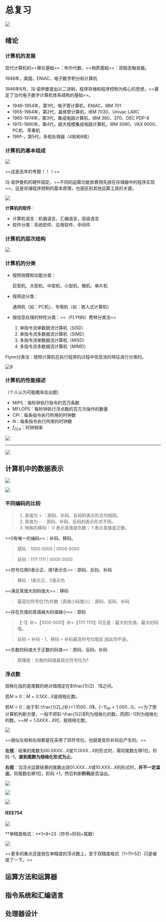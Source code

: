 # 总复习

![](https://s3.bmp.ovh/imgs/2022/06/06/747f167878761af9.png)

## 绪论

### 计算机的发展

现代计算机的==理论基础==：布尔代数、==物质基础==：双稳态触发器。

1946年，美国，ENIAC，电子数字积分和计算机

1946年6月，冯·诺伊曼提出以二进制，程序存储和程序控制为核心的思想，==奠定了当代电子数字计算机体系结构的基础==。

- 1946-1954年，第1代，电子管计算机，ENIAC、IBM 701
- 1955-1964年，第2代，晶体管计算机，IBM 7030、Univac LARC
- 1965-1974年，第3代，集成电路计算机，IBM 360、370、DEC PDP-8
- 1975-1990年，第4代，超大规模集成电路计算机，IBM 3090、VAX 9000、PC机、苹果机
- 1991-，第5代，多核处理器（4核和8核）



### 计算机的基本组成

![](https://s3.bmp.ovh/imgs/2022/06/06/953808da12ac0696.png)

==这是去年的考题！！！==

冯·诺伊曼机的硬件固定，==不同的运算功能依靠预先放在存储器中的程序实现==，这是存储程序控制的基本原理，也是区别其他运算工具的关键。

![](https://s3.bmp.ovh/imgs/2022/06/06/f31e31c05eac787b.png)



**计算机的软件**：

- 计算机语言：机器语言、汇编语言、高级语言
- 软件分类：系统软件、应用软件、中间件



### 计算机的层次结构

![](https://s3.bmp.ovh/imgs/2022/06/06/811c3d8446a22bea.png)



### 计算机的分类

- 按照规模和功能分类：

  巨型机、大型机、中型机、小型机、微机、单片机

- 按用途分类：

  通用机（如：PC机）、专用机（如：嵌入式计算机）

- 按信息处理的特性分类：==（FLYNN）费林分类法==

  1. 单指令流单数据流计算机（SISD）
  2. 单指令流多数据流计算机（SIMD）
  3. 多指令流单数据流计算机（MISD）
  4. 多指令流多数据流计算机（MIMD）



Flynn分类法：按照计算机在执行程序的过程中信息流的特征进行分类的。

![8](https://s3.bmp.ovh/imgs/2022/06/06/767d3ceb251db1b1.png)





### 计算机的性能描述

（个人认为可能概率会出题）

- MIPS：每秒钟执行指令的百万条数
- MFLOPS：每秒钟执行浮点数的百万次操作的数量
- CPI：每条指令执行所用的时钟数
- N：每条指令执行所用的时钟数
- $f_{CLK}$：时钟频率

![](https://s3.bmp.ovh/imgs/2022/06/06/3b929200f2274023.png)

---------

![](https://s3.bmp.ovh/imgs/2022/06/06/3f1b643efd3b5142.png)





## 计算机中的数据表示

![](https://s3.bmp.ovh/imgs/2022/06/06/781abaaa7f6d295e.jpg)

![](https://s3.bmp.ovh/imgs/2022/06/06/0a50caa0dd5c58da.png)



### 不同编码的比较

>1. 真值为 + ：原码、补码、反码的表示形式均相同。
>2. 真值为  - ：原码、补码、反码的表示形式不同。
>3. 特殊的移码： 0 表示真值是负数； 1 表示真值是正数。

==0有唯一的编码==：补码、移码。

>原码：1000 0000 | 0000 0000
>
>反码：1111 1111 | 0000 0000

==符号位用0表示正、用1表示负==：原码、反码、补码

>移码：1表示正、0表示负

==满足真值大则码值大==：移码

> 最高位符号位1为负数（真值小码值小）：原码、反码、补码

==存在负值的真值越大码值越小==：原码

>【-1】补=【1000 0001】补=【1111 1111】可见是：最大的负值、最大的码值。
>
>反码 = 补码 - 1、移码 = 补码最高符号位取反 因此均不是。

==负数的码值大于正数的码值==：原码、反码、补码

> 原理是：负数的码值最高位符号位为1



### 浮点数

规格化指的是尾数的绝对值限定在$\frac{1}{2} $~$ 1$之间。

若$M\ge0$：$M=0.1XX...X$是规格化数。

若$M\lt0$：由于$[-\frac{1}2]_{补}=1.1000...0$、$[-1]_{补}=1.000...0$。==为了使计算机判断方便，一般不把$[-\frac{1}2]$列为规格化的数，而把$[-1]$列为规格化的数。==$M=1.0XXX...X$时，是规格化数。

![](https://s3.bmp.ovh/imgs/2022/06/06/7ae803cb8265a010.png)

==貌似左规和右规都是在采用了双符号位，也就是变形补码后产生的。==

**左规**：结果的尾数为$00.0XXX...X$或$11.1XXX...X$的形式时，需将尾数左移1位，阶码 -1，**直到尾数为规格化形式为止**。

**右规**：当浮点运算结果的尾数出现$01.XXX...X$或$10.XXX...X$的形式时，**并不一定溢出**，将尾数右移1位，阶码 +1，然后判断**阶码**是否溢出。

![](https://s3.bmp.ovh/imgs/2022/06/06/14d5bc2f83dce320.png)

![](https://s3.bmp.ovh/imgs/2022/06/06/93a0bdde09679128.png)

![](https://s3.bmp.ovh/imgs/2022/06/06/d40d385e76c4cd27.png)

#### IEEE754

![](https://s3.bmp.ovh/imgs/2022/06/06/c29e8a1bbadb7397.png)

**单精度格式：**1+8+23（符号+阶码+尾数）

![](https://s3.bmp.ovh/imgs/2022/06/06/11c6dcb2e4dce176.png)

==更多的重点还是放在单精度的浮点数上，至于双精度格式（1+11+52）只是被提了一下。==





## 运算方法和运算器



## 指令系统和汇编语言



## 处理器设计